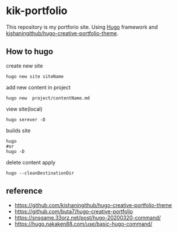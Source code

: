 # kik-portfolio

This repository is my portforio site. 
Using [Hugo](https://gohugo.io/) framework and [kishaningithub/hugo-creative-portfolio-theme](https://github.com/kishaningithub/hugo-creative-portfolio-theme).

## How to hugo

create new site

```
hugo new site siteName
```

add new content in project 

```
hugo new  project/contentName.md
```

view site(local)

```
hugo serever -D
```

builds site

```
hugo 
#or
hugo -D
```



delete content apply

```
hugo --cleanDestinationDir

```




## reference

- https://github.com/kishaningithub/hugo-creative-portfolio-theme
- https://github.com/buta7/hugo-creative-portfolio
- https://snsgame.33orz.net/post/hugo-20200320-command/
- https://hugo.nakaken88.com/use/basic-hugo-command/
